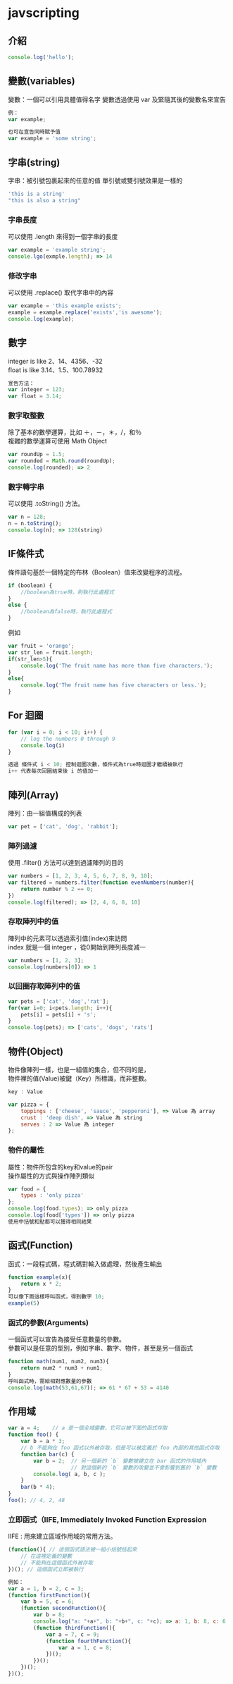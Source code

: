 # javscripting

## 介紹

```js
console.log('hello');
```

## 變數(variables)

變數：一個可以引用具體值得名字
變數透過使用 var 及緊隨其後的變數名來宣告

```js
例：
var example;

也可在宣告同時賦予值
var example = 'some string';
```

## 字串(string)

字串：被引號包裹起來的任意的值
單引號或雙引號效果是一樣的

```js
'this is a string'
"this is also a string"
```

### 字串長度

可以使用 .length 來得到一個字串的長度

```js
var example = 'example string';
console.lgo(exmple.length); => 14
```

### 修改字串

可以使用 .replace() 取代字串中的內容

```js
var example = 'this example exists';
example = example.replace('exists','is awesome');
console.log(example);
```

## 數字

integer is like 2、14、4356、-32  
float is like 3.14、1.5、100.78932

```js
宣告方法：
var integer = 123;
var float = 3.14;
```

### 數字取整數

除了基本的數學運算，比如 ＋，－，＊，/，和％  
複雜的數學運算可使用 Math Object

```js
var roundUp = 1.5;
var rounded = Math.round(roundUp);
console.log(rounded); => 2
```

### 數字轉字串

可以使用 .toString() 方法。

```js
var n = 128;
n = n.toString();
console.log(n); => 128(string)
```

## IF條件式

條件語句基於一個特定的布林（Boolean）值來改變程序的流程。

```js
if (boolean) {  
    //boolean為true時，則執行此處程式  
}
else {  
    //boolean為false時，執行此處程式
}
```

例如

```js
var fruit = 'orange';
var str_len = fruit.length;
if(str_len>5){
    console.log('The fruit name has more than five characters.');
}
else{
    console.log('The fruit name has five characters or less.');
}
```

## For 迴圈

```js
for (var i = 0; i < 10; i++) {  
    // log the numbers 0 through 9  
    console.log(i)  
}

透過 條件式 i < 10; 控制迴圈次數，條件式為true時迴圈才繼續被執行
i++ 代表每次回圈結束後 i 的值加一
```

## 陣列(Array)

陣列：由一組值構成的列表

```js
var pet = ['cat', 'dog', 'rabbit'];
```

### 陣列過濾

使用 .filter() 方法可以達到過濾陣列的目的

```js
var numbers = [1, 2, 3, 4, 5, 6, 7, 8, 9, 10];
var filtered = numbers.filter(function evenNumbers(number){
    return number % 2 == 0;
})
console.log(filtered); => [2, 4, 6, 8, 10]
```

### 存取陣列中的值

陣列中的元素可以透過索引值(index)來訪問  
index 就是一個 integer ，從0開始到陣列長度減一

```js
var numbers = [1, 2, 3];
console.log(numbers[0]) => 1
```

### 以回圈存取陣列中的值

```js
var pets = ['cat', 'dog','rat'];
for(var i=0; i<pets.length; i++){
    pets[i] = pets[i] + 's';
}
console.log(pets); => ['cats', 'dogs', 'rats']
```

## 物件(Object)

物件像陣列一樣，也是一組值的集合，但不同的是，  
物件裡的值(Value)被鍵（Key）所標識，而非整數。

```js
key : Value

var pizza = {
    toppings : ['cheese', 'sauce', 'pepperoni'], => Value 為 array
    crust : 'deep dish', => Value 為 string
    serves : 2 => Value 為 integer
};
```

### 物件的屬性

屬性：物件所包含的key和value的pair  
操作屬性的方式與操作陣列類似

```js
var food = {
    types : 'only pizza'
};
console.log(food.types); => only pizza
console.log(food['types']) => only pizza
使用中括號和點都可以獲得相同結果
```

## 函式(Function)

函式：一段程式碼，程式碼對輸入做處理，然後產生輸出

```js
function example(x){
    return x * 2;
}
可以像下面這樣呼叫函式，得到數字 10;
example(5)

```

### 函式的參數(Arguments)

一個函式可以宣告為接受任意數量的參數。  
參數可以是任意的型別，例如字串、數字、物件，甚至是另一個函式

```js
function math(num1, num2, num3){
    return num2 * num3 + num1;
}
呼叫函式時，需給相對應數量的參數
console.log(math(53,61,67)); => 61 * 67 + 53 = 4140
```

## 作用域

```js
var a = 4;    // a 是一個全域變數，它可以被下面的函式存取  
function foo() {  
    var b = a * 3;
    // b 不能夠在 foo 函式以外被存取，但是可以被定義於 foo 內部的其他函式存取  
    function bar(c) {  
        var b = 2;  // 另一個新的 `b` 變數被建立在 bar 函式的作用域內  
                    // 對這個新的 `b` 變數的改變並不會影響到舊的 `b` 變數  
        console.log( a, b, c );  
    }  
    bar(b * 4);  
}
foo(); // 4, 2, 48  
```

### 立即函式（IIFE, Immediately Invoked Function Expression

IIFE : 用來建立區域作用域的常用方法。  

```js
(function(){ // 這個函式語法被一組小括號括起來  
    // 在這裡定義的變數  
    // 不能夠在這個函式外被存取  
})(); // 這個函式立即被執行

例如：
var a = 1, b = 2, c = 3;  
(function firstFunction(){  
    var b = 5, c = 6;  
    (function secondFunction(){  
        var b = 8;  
        console.log("a: "+a+", b: "+b+", c: "+c); => a: 1, b: 8, c: 6
        (function thirdFunction(){  
            var a = 7, c = 9;  
            (function fourthFunction(){  
                var a = 1, c = 8;
            })();  
        })();  
    })();  
})();

```

